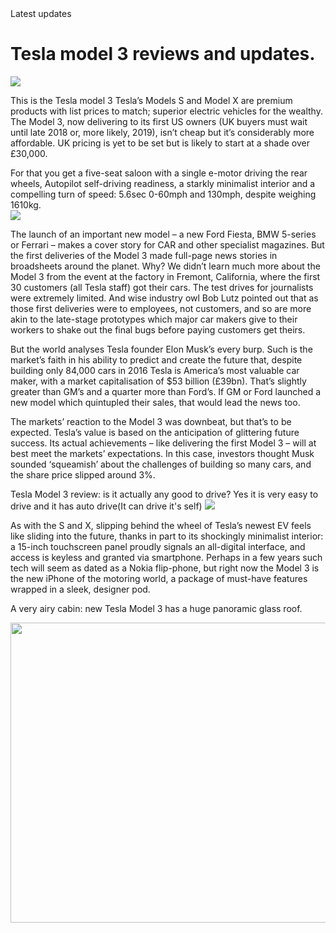 <!DOCTYPE html>
<html>
Latest updates
<body>

<h1>Tesla model 3 reviews and updates.</h1>
<img src="https://cnet1.cbsistatic.com/img/oyvpF04YS20ZAfqVSVCIb2ajRhs=/2017/07/29/972c2ad5-34d4-4b74-b2ca-ab3d4467d6d5/model-3-mountain-pearl-1.jpg">


<p>This is the Tesla model 3 Tesla’s Models S and Model X are premium products with list prices to match; superior electric vehicles for the wealthy. The Model 3, now delivering to its first US owners (UK buyers must wait until late 2018 or, more likely, 2019), isn’t cheap but it’s considerably more affordable. UK pricing is yet to be set but is likely to start at a shade over £30,000.

For that you get a five-seat saloon with a single e-motor driving the rear wheels, Autopilot self-driving readiness, a starkly minimalist interior and a compelling turn of speed: 5.6sec 0-60mph and 130mph, despite weighing 1610kg.  
<img src="https://cnet2.cbsistatic.com/img/B5RFveUOJrUwIHx4Kurb5h3IOfw=/2017/07/29/9e6d891a-f5f8-4c55-b80b-24c65e170445/model-3-interior-dash-desert-view.jpg">

The launch of an important new model – a new Ford Fiesta, BMW 5-series or Ferrari – makes a cover story for CAR and other specialist magazines. But the first deliveries of the Model 3 made full-page news stories in broadsheets around the planet. Why? We didn’t learn much more about the Model 3 from the event at the factory in Fremont, California, where the first 30 customers (all Tesla staff) got their cars. The test drives for journalists were extremely limited. And wise industry owl Bob Lutz pointed out that as those first deliveries were to employees, not customers, and so are more akin to the late-stage prototypes which major car makers give to their workers to shake out the final bugs before paying customers get theirs. 

But the world analyses Tesla founder Elon Musk’s every burp. Such is the market’s faith in his ability to predict and create the future that, despite building only 84,000 cars in 2016 Tesla is America’s most valuable car maker, with a market capitalisation of $53 billion (£39bn). That’s slightly greater than GM’s and a quarter more than Ford’s. If GM or Ford launched a new model which quintupled their sales, that would lead the news too. 

The markets’ reaction to the Model 3 was downbeat, but that’s to be expected. Tesla’s value is based on the anticipation of glittering future success. Its actual achievements – like delivering the first Model 3 – will at best meet the markets’ expectations. In this case, investors thought Musk sounded ‘squeamish’ about the challenges of building so many cars, and the share price slipped around 3%. 

Tesla Model 3 review: is it actually any good to drive? Yes it is very easy to drive and it has auto drive(It can drive it's self)
<img src="https://fortunedotcom.files.wordpress.com/2016/03/492682174.jpg">

As with the S and X, slipping behind the wheel of Tesla’s newest EV feels like sliding into the future, thanks in part to its shockingly minimalist interior: a 15-inch touchscreen panel proudly signals an all-digital interface, and access is keyless and granted via smartphone. Perhaps in a few years such tech will seem as dated as a Nokia flip-phone, but right now the Model 3 is the new iPhone of the motoring world, a package of must-have features wrapped in a sleek, designer pod. 

A very airy cabin: new Tesla Model 3 has a huge panoramic glass roof.</p>
<img src="https://c1cleantechnicacom-wpengine.netdna-ssl.com/files/2016/05/1580111-14627792937935996_origin_grande-570x299.jpg" width="640" height="480">



</body>
</html>
